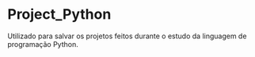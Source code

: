 # Project_Python
Utilizado para salvar os projetos feitos durante o estudo da linguagem de programação Python.
